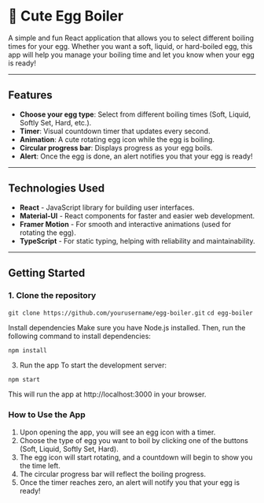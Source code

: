 # 🥚 Cute Egg Boiler

A simple and fun React application that allows you to select different boiling times for your egg. Whether you want a soft, liquid, or hard-boiled egg, this app will help you manage your boiling time and let you know when your egg is ready!

---

## Features
- **Choose your egg type**: Select from different boiling times (Soft, Liquid, Softly Set, Hard, etc.).
- **Timer**: Visual countdown timer that updates every second.
- **Animation**: A cute rotating egg icon while the egg is boiling.
- **Circular progress bar**: Displays progress as your egg boils.
- **Alert**: Once the egg is done, an alert notifies you that your egg is ready!

---

## Technologies Used
- **React** - JavaScript library for building user interfaces.
- **Material-UI** - React components for faster and easier web development.
- **Framer Motion** - For smooth and interactive animations (used for rotating the egg).
- **TypeScript** - For static typing, helping with reliability and maintainability.

---

## Getting Started

### 1. Clone the repository

```git clone https://github.com/yourusername/egg-boiler.git```
```cd egg-boiler```

Install dependencies
Make sure you have Node.js installed. Then, run the following command to install dependencies:

```npm install```

3. Run the app
To start the development server:

```npm start```

This will run the app at http://localhost:3000 in your browser.

### How to Use the App
1. Upon opening the app, you will see an egg icon with a timer.
2. Choose the type of egg you want to boil by clicking one of the buttons (Soft, Liquid, Softly Set, Hard).
3. The egg icon will start rotating, and a countdown will begin to show you the time left.
4. The circular progress bar will reflect the boiling progress.
5. Once the timer reaches zero, an alert will notify you that your egg is ready!
